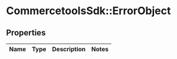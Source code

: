 # CommercetoolsSdk::ErrorObject

## Properties
Name | Type | Description | Notes
------------ | ------------- | ------------- | -------------

